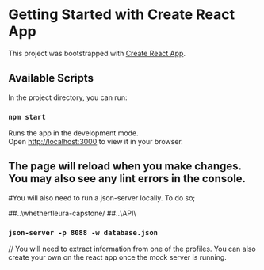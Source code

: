 # Getting Started with Create React App

This project was bootstrapped with [Create React App](https://github.com/facebook/create-react-app).

## Available Scripts

In the project directory, you can run:

### `npm start`

Runs the app in the development mode.\
Open [http://localhost:3000](http://localhost:3000) to view it in your browser.

The page will reload when you make changes.\
You may also see any lint errors in the console.
---------------------------------------------------------------------------------------------------------------------------------------------------
#You will also need to run a json-server locally. To do so;

##..\whetherfleura-capstone/
##..\API\

### `json-server -p 8088 -w database.json`

// You will need to extract information from one of the profiles. You can also create your own on the react app once the mock server is running. 
